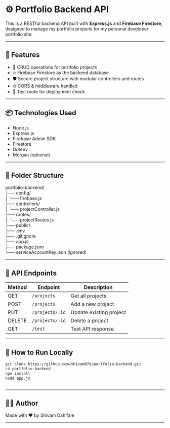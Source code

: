 # ⚙️ Portfolio Backend API

This is a RESTful backend API built with **Express.js** and **Firebase Firestore**, designed to manage my portfolio projects for my personal developer portfolio site.

---

## 🚀 Features

- 🔄 CRUD operations for portfolio projects
- 🔥 Firebase Firestore as the backend database
- 🛡️ Secure project structure with modular controllers and routes
- 🌐 CORS & middleware handled
- 🧪 Test route for deployment check

---

## 📦 Technologies Used

- Node.js
- Express.js
- Firebase Admin SDK
- Firestore
- Dotenv
- Morgan (optional)

---

## 📁 Folder Structure

portfolio-backend/    <br/>
├── config/    <br/>
│ └── firebase.js    <br/>
├── controllers/    <br/>
│ └── projectController.js    <br/>
├── routes/    <br/>
│ └── projectRoutes.js    <br/>
├── public/    <br/>
├── .env    <br/>
├── .gitignore    <br/>
├── app.js    <br/>
├── package.json    <br/>
└── serviceAccountKey.json (ignored)    <br/>




---

## 🔌 API Endpoints

| Method | Endpoint           | Description              |
|--------|--------------------|--------------------------|
| GET    | `/projects`        | Get all projects         |
| POST   | `/projects`        | Add a new project        |
| PUT    | `/projects/:id`    | Update existing project  |
| DELETE | `/projects/:id`    | Delete a project         |
| GET    | `/test`            | Test API response        |

---

## 🚀 How to Run Locally

```bash
git clone https://github.com/shivam97d/portfolio-backend.git
cd portfolio-backend
npm install
node app.js



```
---

## 👨‍💻 Author

Made with ❤️ by Shivam Dahifale

---